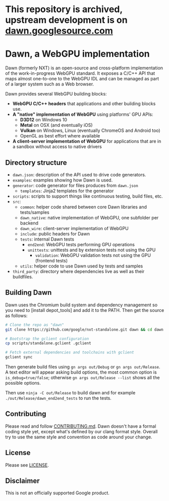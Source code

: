 # This repository is archived, upstream development is on [dawn.googlesource.com](dawn.googlesource.com)

# Dawn, a WebGPU implementation

Dawn (formerly NXT) is an open-source and cross-platform implementation of the work-in-progress WebGPU standard.
It exposes a C/C++ API that maps almost one-to-one to the WebGPU IDL and can be managed as part of a larger system such as a Web browser.

Dawn provides several WebGPU building blocks:
 - **WebGPU C/C++ headers** that applications and other building blocks use.
 - **A "native" implementation of WebGPU** using platforms' GPU APIs:
   - **D3D12** on Windows 10
   - **Metal** on OSX (and eventually iOS)
   - **Vulkan** on Windows, Linux (eventually ChromeOS and Android too)
   - OpenGL as best effort where available
 - **A client-server implementation of WebGPU** for applications that are in a sandbox without access to native drivers

## Directory structure

- `dawn.json`: description of the API used to drive code generators.
- `examples`: examples showing how Dawn is used.
- `generator`: code generator for files produces from `dawn.json`
  - `templates`: Jinja2 templates for the generator
- `scripts`: scripts to support things like continuous testing, build files, etc.
- `src`: 
  - `common`: helper code shared between core Dawn libraries and tests/samples
  - `dawn_native`: native implementation of WebGPU, one subfolder per backend
  - `dawn_wire`: client-server implementation of WebGPU
  - `include`: public headers for Dawn
  - `tests`: internal Dawn tests
    - `end2end`: WebGPU tests performing GPU operations
    - `unittests`: unittests and by extension tests not using the GPU
      - `validation`: WebGPU validation tests not using the GPU (frontend tests)
  - `utils`: helper code to use Dawn used by tests and samples
- `third_party`: directory where dependencies live as well as their buildfiles.

## Building Dawn

Dawn uses the Chromium build system and dependency management so you need to [install depot_tools] and add it to the PATH.
Then get the source as follows:

[install depots_tools]: http://commondatastorage.googleapis.com/chrome-infra-docs/flat/depot_tools/docs/html/depot_tools_tutorial.html#_setting_up

```sh
# Clone the repo as "dawn"
git clone https://github.com/google/nxt-standalone.git dawn && cd dawn

# Bootstrap the gclient configuration
cp scripts/standalone.gclient .gclient

# Fetch external dependencies and toolchains with gclient
gclient sync
```

Then generate build files using `gn args out/Debug` or `gn args out/Release`.
A text editor will appear asking build options, the most common option is `is_debug=true/false`; otherwise `gn args out/Release --list` shows all the possible options.

Then use `ninja -C out/Release` to build dawn and for example `./out/Release/dawn_end2end_tests` to run the tests.

## Contributing

Please read and follow [CONTRIBUTING.md](/CONTRIBUTING.md).
Dawn doesn't have a formal coding style yet, except what's defined by our clang format style.
Overall try to use the same style and convention as code around your change.

## License

Please see [LICENSE](/LICENSE).

## Disclaimer

This is not an officially supported Google product.
